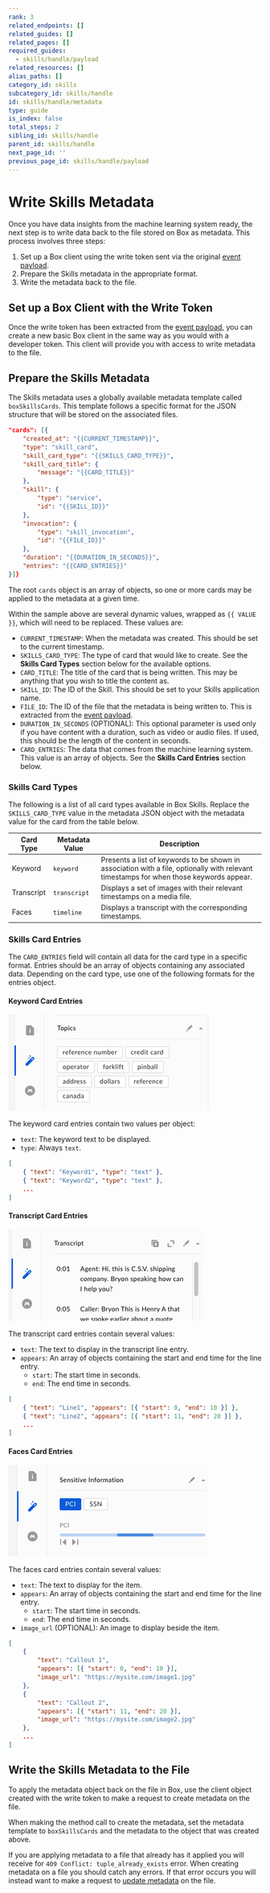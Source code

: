 ```yaml
---
rank: 3
related_endpoints: []
related_guides: []
related_pages: []
required_guides:
  - skills/handle/payload
related_resources: []
alias_paths: []
category_id: skills
subcategory_id: skills/handle
id: skills/handle/metadata
type: guide
is_index: false
total_steps: 2
sibling_id: skills/handle
parent_id: skills/handle
next_page_id: ''
previous_page_id: skills/handle/payload
---
```


# Write Skills Metadata

Once you have data insights from the machine learning system ready, the next
step is to write data back to the file stored on Box as metadata. This process
involves three steps:

1. Set up a Box client using the write token sent via the original
[event payload](guide://skills/handle/payload).
2. Prepare the Skills metadata in the appropriate format.
3. Write the metadata back to the file.

## Set up a Box Client with the Write Token

Once the write token has been extracted from the
[event payload](guide://skills/handle/payload), you can create a new basic Box
client in the same way as you would with a developer token. This client will
provide you with access to write metadata to the file.

<Samples id="x_auth" variant="init_with_dev_token" >

</Samples>

## Prepare the Skills Metadata

The Skills metadata uses a globally available metadata template called
`boxSkillsCards`. This template follows a specific format for the JSON
structure that will be stored on the associated files.

```json
"cards": [{
    "created_at": "{{CURRENT_TIMESTAMP}}",
    "type": "skill_card",
    "skill_card_type": "{{SKILLS_CARD_TYPE}}",
    "skill_card_title": {
        "message": "{{CARD_TITLE}}"
    },
    "skill": {
        "type": "service",
        "id": "{{SKILL_ID}}"
    },
    "invocation": {
        "type": "skill_invocation",
        "id": "{{FILE_ID}}"
    },
    "duration": "{{DURATION_IN_SECONDS}}",
    "entries": "{{CARD_ENTRIES}}"
}]}
```

The root `cards` object is an array of objects, so one or more cards may be
applied to the metadata at a given time.

Within the sample above are several dynamic values, wrapped as `{{ VALUE }}`,
which will need to be replaced. These values are:

- `CURRENT_TIMESTAMP`: When the metadata was created. This should be set to the
  current timestamp.
- `SKILLS_CARD_TYPE`: The type of card that would like to create. See
  the **Skills Card Types** section below for the available options.
- `CARD_TITLE`: The title of the card that is being written. This may be
  anything that you wish to title the content as.
- `SKILL_ID`: The ID of the Skill. This should be set to your Skills
  application name.
- `FILE_ID`: The ID of the file that the metadata is being written to. This is
  extracted from the [event payload](guide://skills/handle/payload).
- `DURATION_IN_SECONDS` (OPTIONAL): This optional parameter is used only if you
  have content with a duration, such as video or audio files. If used, this
  should be the length of the content in seconds.
- `CARD_ENTRIES`: The data that comes from the machine learning system. This
  value is an array of objects. See the **Skills Card Entries** section below.

### Skills Card Types

The following is a list of all card types available in Box Skills. Replace the
`SKILLS_CARD_TYPE` value in the metadata JSON object with the metadata value
for the card from the table below.

<!-- markdownlint-disable line-length -->

| Card Type  | Metadata Value | Description                                                                                                                             |
| ---------- | -------------- | --------------------------------------------------------------------------------------------------------------------------------------- |
| Keyword    | `keyword`      | Presents a list of keywords to be shown in association with a file, optionally with relevant timestamps for when those keywords appear. |
| Transcript | `transcript`   | Displays a set of images with their relevant timestamps on a media file.                                                                |
| Faces      | `timeline`     | Displays a transcript with the corresponding timestamps.                                                                                |

<!-- markdownlint-enable line-length -->

### Skills Card Entries

The `CARD_ENTRIES` field will contain all data for the card type in a specific
format. Entries should be an array of objects containing any associated data.
Depending on the card type, use one of the following formats for the entries
object.

#### Keyword Card Entries

<ImageFrame border center shadow width="200">

![Image](./skills-card-keyword.png)

</ImageFrame>

The keyword card entries contain two values per object:

- `text`: The keyword text to be displayed.
- `type`: Always `text`.

```json
[
    { "text": "Keyword1", "type": "text" },
    { "text": "Keyword2", "type": "text" },
    ...
]
```

#### Transcript Card Entries

<ImageFrame border center shadow width="200">

![Image](./skills-card-transcript.png)

</ImageFrame>

The transcript card entries contain several values:

- `text`: The text to display in the transcript line entry.
- `appears`: An array of objects containing the start and end time for the line
  entry.
  - `start`: The start time in seconds.
  - `end`: The end time in seconds.

```json
[
    { "text": "Line1", "appears": [{ "start": 0, "end": 10 }] },
    { "text": "Line2", "appears": [{ "start": 11, "end": 20 }] },
    ...
]
```

#### Faces Card Entries

<ImageFrame border center shadow width="200">

![Image](./skills-card-faces.png)

</ImageFrame>

The faces card entries contain several values:

- `text`: The text to display for the item.
- `appears`: An array of objects containing the start and end time for the line
  entry.
  - `start`: The start time in seconds.
  - `end`: The end time in seconds.
- `image_url` (OPTIONAL): An image to display beside the item.

```json
[
    {
        "text": "Callout 1",
        "appears": [{ "start": 0, "end": 10 }],
        "image_url": "https://mysite.com/image1.jpg"
    },
    {
        "text": "Callout 2",
        "appears": [{ "start": 11, "end": 20 }],
        "image_url": "https://mysite.com/image2.jpg"
    },
    ...
]
```

## Write the Skills Metadata to the File

To apply the metadata object back on the file in Box, use the client object
created with the write token to make a request to create metadata on the file.

When making the method call to create the metadata, set the metadata template
to `boxSkillsCards` and the metadata to the object that was created above.

<Samples id='post_files_id_metadata_id_id'>

<Message type="notice">

If you are applying metadata to a file that already has it applied you will
receive for `409 Conflict: tuple_already_exists` error. When creating metadata
on a file you should catch any errors. If that error occurs you will instead
want to make a request to [update
metadata](endpoint://put_metadata_templates_id_id) on the file.

</Message>
